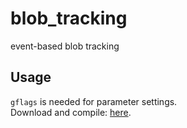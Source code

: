 # blob_tracking
event-based blob tracking


## Usage
`gflags` is needed for parameter settings.   
Download and compile: [here](https://github.com/gflags/gflags).

